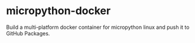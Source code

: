 # micropython-docker
Build a multi-platform docker container for micropython linux and push it to GitHub Packages.
